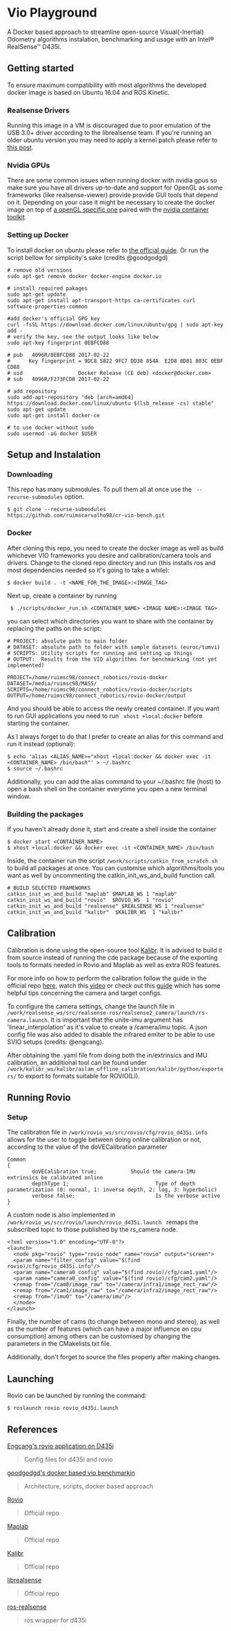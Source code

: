 # Vio Playground

A Docker based approach to streamline open-source Visual(-Inertial) Odometry algorithms instalation, benchmarking and usage with an Intel® RealSense™ D435i.

## Getting started

To ensure maximum compatibility with most algorithms the developed docker image is based on Ubuntu 16.04 and ROS Kinetic.

### Realsense Drivers

Running this image in a VM is discouraged due to poor emulation of the USB 3.0+ driver according to the librealsense team.
If you're running an older ubuntu version you may need to apply a kernel patch please refer to [this post](https://dev.intelrealsense.com/docs/compiling-librealsense-for-linux-ubuntu-guide).

### Nvidia GPUs

There are some common issues when running docker with nvidia gpus so make sure you have all drivers up-to-date and support for OpenGL as some frameworks (like realsense-viewer) provide 
provide GUI tools that depend on it. Depending on your case it might be necessary to create the docker image on top of [a openGL specific one](https://hub.docker.com/r/nvidia/opengl) paired with
the [nvidia container toolkit](https://github.com/NVIDIA/nvidia-docker).

### Setting up Docker

To install docker on ubuntu please refer to [the official guide](https://docs.docker.com/engine/install/ubuntu/). Or run the script bellow for 
simplicity's sake (credits @goodgodgd)

```
# remove old versions
sudo apt-get remove docker docker-engine docker.io

# install required pakages
sudo apt-get update
sudo apt-get install apt-transport-https ca-certificates curl software-properties-common

#add docker's official GPG key
curl -fsSL https://download.docker.com/linux/ubuntu/gpg | sudo apt-key add -
# verify the key, see the output looks like below
sudo apt-key fingerprint 0EBFCD88

# pub   4096R/0EBFCD88 2017-02-22
#      Key fingerprint = 9DC8 5822 9FC7 DD38 854A  E2D8 8D81 803C 0EBF CD88
# uid                  Docker Release (CE deb) <docker@docker.com>
# sub   4096R/F273FCD8 2017-02-22

# add repository
sudo add-apt-repository "deb [arch=amd64] https://download.docker.com/linux/ubuntu $(lsb_release -cs) stable"
sudo apt-get update
sudo apt-get install docker-ce

# to use docker without sudo
sudo usermod -aG docker $USER
```

## Setup and Instalation

### Downloading

This repo has many submodules. To pull them all at once use the ``` --recurse-submodules``` option.

```
$ git clone --recurse-submodules https://github.com/ruimscarvalho98/cr-vio-bench.git
```

### Docker

After cloning this repo, you need to create the docker image as well as build whichever VIO frameworks you desire and calibration/camera tools and drivers.
Change to the cloned repo directory and run (this installs ros and most dependencies needed so it's going to take a while):

```
$ docker build . -t <NAME_FOR_THE_IMAGE>:<IMAGE_TAG>
```

Next up, create a container by running 

``` $ ./scripts/docker_run.sh <CONTAINER_NAME> <IMAGE NAME>:<IMAGE TAG>``` 

you can select which directories you want to share with the container by replacing the paths on the script:

```
# PROJECT: absolute path to main folder  
# DATASET: absolute path to folder with sample datasets (euroc/tumvi) 
# SCRIPTS: Utility scripts for running and setting up things
# OUTPUT:  Results from the VIO algorithms for benchmarking (not yet implemented)

PROJECT=/home/ruimsc98/connect_robotics/rovio-docker
DATASET=/media/ruimsc98/MASS/
SCRIPTS=/home/ruimsc98/connect_robotics/rovio-docker/scripts
OUTPUT=/home/ruimsc98/connect_robotics/rovio-docker/output
```
And you should be able to access the newly created container. If you want to run GUI applications you need to run
``` xhost +local:docker``` before starting the container.

As I always forget to do that I prefer to create an alias for this command and run it instead (optional):

```
$ echo 'alias <ALIAS_NAME>="xhost +local:docker && docker exec -it <CONTAINER_NAME> /bin/bash"' > ~/.bashrc
$ source ~/.bashrc
```

Additionally, you can add the alias command to your ~/.bashrc file (host) to open a bash shell on the container everytime you open a new terminal window.  

### Building the packages

If you haven't already done it, start and create a shell inside the container

```
$ docker start <CONTAINER_NAME>
$ xhost +local:docker && docker exec -it <CONTAINER_NAME> /bin/bash
```

Inside, the container run the script ```/work/scripts/catkin_from_scratch.sh ``` to build all packages at once. You can customise which algorithms/tools 
you want as well by uncommenting the catkin_init_ws_and_build function call.

```
# BUILD SELECTED FRAMEWORKS
catkin_init_ws_and_build "maplab" $MAPLAB_WS 1 "maplab"
catkin_init_ws_and_build "rovio"  $ROVIO_WS  1 "rovio"
catkin_init_ws_and_build "realsense" $REALSENSE_WS 1 "realsense"
catkin_init_ws_and_build "kalibr"  $KALIBR_WS  1 "kalibr"
```



## Calibration

Calibration is done using the open-source tool [Kalibr](https://github.com/ethz-asl/kalibr). It is advised to build it from source instead of 
running the cde package because of the exporting tools to formats needed in Rovio and Maplab as well as extra ROS features.

For more info on how to perform the calibration follow the guide in the official repo [here](https://github.com/ethz-asl/kalibr/wiki/calibrating-the-vi-sensor), watch this [video](https://www.youtube.com/watch?v=puNXsnrYWTY) or check out this [guide](https://support.stereolabs.com/hc/en-us/articles/360012749113-How-can-I-use-Kalibr-with-the-ZED-Mini-camera-in-ROS-) which has some helpful tips concerning the camera and target configs.

To configure the camera settings, change the launch file in ``` /work/realsense_ws/src/realsense-ros/realsense2_camera/launch/rs-camera.launch```. It is important that the unite-imu argument has 'linear_interpolation' as it's value to create a /camera/imu topic. A json config file was also added to disable
the infrared emiter to be able to use SVIO setups (credits: @engcang).

After obtaining the .yaml file from doing both the in/extrinsics and IMU calibration, an additional tool can be found under ``` /work/kalibr_ws/kalibr/aslam_offline_calibration/kalibr/python/exporters/ ``` to export to formats suitable for ROVIO(LI).


## Running Rovio

### Setup


The calibration file in ```/work/rovio_ws/src/rovio/cfg/rovio_d435i.info ``` allows for the user to toggle between doing online calibration or not, according to the value of the doVECalibration parameter

```
Common
{
        doVECalibration true;           Should the camera-IMU extrinsics be calibrated online
        depthType 1;                            Type of depth parametrization (0: normal, 1: inverse depth, 2: log, 3: hyperbolic)
        verbose false;                          Is the verbose active
}

```

A custom node is also implemented in ```/work/rovio_ws/src/rovio/launch/rovio_d435i.launch ``` remaps the subscribed topic to those published by the rs_camera node.

```
<?xml version="1.0" encoding="UTF-8"?>
<launch>
  <node pkg="rovio" type="rovio_node" name="rovio" output="screen">
  <param name="filter_config" value="$(find rovio)/cfg/rovio_d435i.info"/>
  <param name="camera0_config" value="$(find rovio)/cfg/cam1.yaml"/>
  <param name="camera0_config" value="$(find rovio)/cfg/cam2.yaml"/>
  <remap from="/cam0/image_raw" to="/camera/infra1/image_rect_raw"/>
  <remap from="/cam1/image_raw" to="/camera/infra2/image_rect_raw"/>
  <remap from="/imu0" to="/camera/imu"/>
  </node>
</launch>
```

Finally, the number of cams (to change between mono and stereo), as well as the number of features (which can have a major influence on cpu consumption) among others can be customised by changing the parameters in the CMakelists.txt file. 

Additionally, don't forget to source the files properly after making changes.


## Launching

Rovio can be launched by running the command:

```
$ roslaunch rovio rovio_d435i.launch
```
## References

[Engcang's rovio application on D435i](https://github.com/engcang/rovio-application)
> Config files for d435i and rovio

[goodgodgd's docker based vio benchmarkin](https://github.com/goodgodgd/docker-vo-bench)
> Architecture, scripts, docker based approach

[Rovio](https://github.com/ethz-asl/rovio)
> Official repo

[Maplab](https://github.com/ethz-asl/maplab)
> Official repo

[Kalibr](https://github.com/ethz-asl/kalibr/wiki/calibrating-the-vi-sensor)
> Official repo

[librealsense](https://github.com/IntelRealSense/librealsense)
>Official repo

[ros-realsense](https://github.com/IntelRealSense/realsense-ros)
>ros wrapper for d435i









